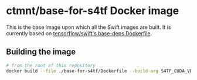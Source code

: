 # ctmnt/base-for-s4tf Docker image

This is the base image upon which all the Swift images are built. It is currently based on [tensorflow/swift's base-deps Dockerfile](https://github.com/google/swift-jupyter/blob/master/docker/Dockerfile).

## Building the image

```bash
# from the root of this repository
docker build --file ./base-for-s4tf/Dockerfile --build-arg S4TF_CUDA_VERSION=10.2 --build-arg S4TF_CUDNN_VERSION=7 --tag "ctmnt/base-for-s4tf" .
```
